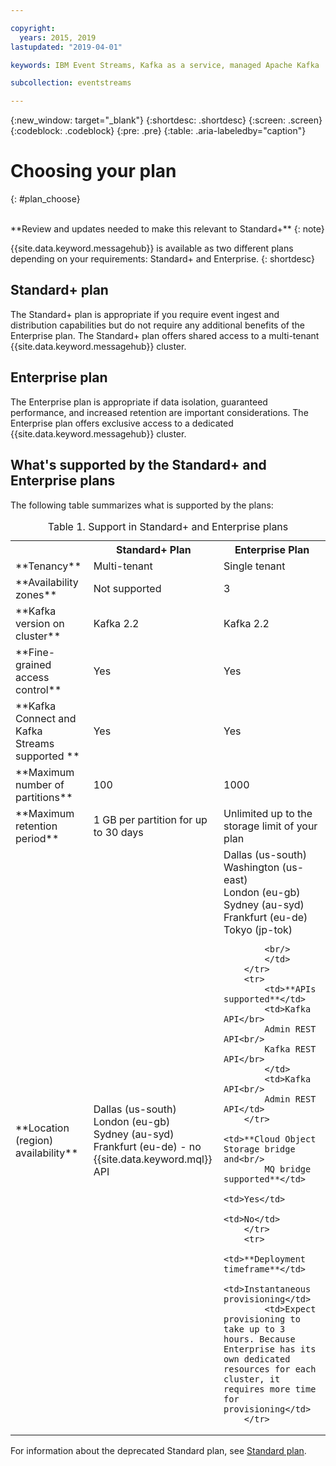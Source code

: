 ```yaml
---

copyright:
  years: 2015, 2019
lastupdated: "2019-04-01"

keywords: IBM Event Streams, Kafka as a service, managed Apache Kafka

subcollection: eventstreams

---
```


{:new_window: target="_blank"}
{:shortdesc: .shortdesc}
{:screen: .screen}
{:codeblock: .codeblock}
{:pre: .pre}
{:table: .aria-labeledby="caption"}

# Choosing your plan 
{: #plan_choose}

<br/>
**Review and updates needed to make this relevant to Standard+**
{: note}

{{site.data.keyword.messagehub}} is available as two different plans depending on your requirements: Standard+ and Enterprise.
{: shortdesc}

## Standard+ plan

The Standard+ plan is appropriate if you require event ingest and distribution capabilities but do not require any additional benefits of the Enterprise plan. The Standard+ plan offers shared access to a multi-tenant {{site.data.keyword.messagehub}} cluster.

## Enterprise plan 

The Enterprise plan is appropriate if data isolation, guaranteed performance, and increased retention are important considerations. The Enterprise plan offers exclusive access to a dedicated {{site.data.keyword.messagehub}} cluster.

## What's supported by the Standard+ and Enterprise plans

The following table summarizes what is supported by the plans:

<table>
    <caption>Table 1. Support in Standard+ and Enterprise plans</caption>
      <tr>
	        <th></th>
		    <th>Standard+ Plan</th>
		    <th>Enterprise Plan</th>
        </tr>
		<tr>
			<td>**Tenancy**</td>
			<td>Multi-tenant </td>
			<td>Single tenant</td>
		</tr>
        <tr>
			<td>**Availability zones**</td>
			<td>Not supported</td>
			<td>3</td>
		</tr>
	  		<tr>
			<td>**Kafka version on cluster**</td>
			<td>Kafka 2.2</td>
			<td>Kafka 2.2</td>
		</tr>
		<tr>
			<td>**Fine-grained access control**</td>
			<td>Yes</td>
			<td>Yes</td>
		</tr>
		<tr>
			<td>**Kafka Connect and Kafka Streams supported **</td>
			<td>Yes</td>
			<td>Yes</td>
		</tr>
		<tr>
			<td>**Maximum number of partitions**</td>
			<td>100</td>
			<td>1000</td>
		</tr>
		<tr>
			<td>**Maximum retention period**</td>
			<td>1 GB per partition for up to 30 days </td>
			<td>Unlimited up to the storage limit of your plan </td>
		</tr>
		<tr>
			<td>**Location (region) availability**</td>
			<td>Dallas (us-south)</br>
			London (eu-gb)</br>
			Sydney (au-syd)</br>
			Frankfurt (eu-de) - no {{site.data.keyword.mql}} API </td>
			<td>Dallas (us-south)</br>
			Washington (us-east)<br/>
			London (eu-gb)<br/>
			Sydney (au-syd)</br>
			Frankfurt (eu-de)<br/>
			Tokyo (jp-tok)<br/>

			<br/>
			</td>
		</tr>
		<tr>
     	    <td>**APIs supported**</td>
			<td>Kafka API</br>
			Admin REST API<br/>
			Kafka REST API</br>
		    </td>
			<td>Kafka API<br/>
			Admin REST API</td>
		</tr>
			<td>**Cloud Object Storage bridge and<br/>
			MQ bridge supported**</td>
			<td>Yes</td>
			<td>No</td>
		</tr>
		<tr>
			<td>**Deployment timeframe**</td>
			<td>Instantaneous provisioning</td>
			<td>Expect provisioning to take up to 3 hours. Because Enterprise has its own dedicated resources for each cluster, it requires more time for provisioning</td>
		</tr>

</table>

For information about the deprecated Standard plan, see
[Standard plan](/docs/services/EventStreams?topic=eventstreams-plan_choose_standard#plan_choose_standard).
<!--
## {{site.data.keyword.Bluemix_notm}} Public environment
{: notoc}

{{site.data.keyword.Bluemix_notm}} Public provides an
economical public cloud service where you pay for what you use and share infrastructure with
others.

In {{site.data.keyword.Bluemix_notm}} Public, the cost of
{{site.data.keyword.messagehub}} is determined by two factors: the
number of partitions that you use and the number of messages that you send and receive. There is no
charge for message data while it is retained on the topics, but the data that each partition retains
is capped at 1 GB.

For more information, see [{{site.data.keyword.Bluemix_notm}} Public ![External link icon](../../icons/launch-glyph.svg "External link icon")](https://www.ibm.com/cloud-computing/bluemix/public){:new_window}.
-->

